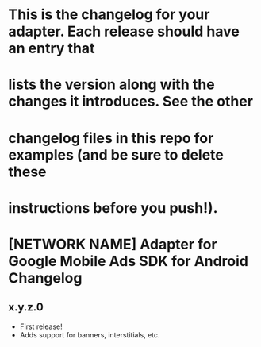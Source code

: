 # This is the changelog for your adapter. Each release should have an entry that
# lists the version along with the changes it introduces. See the other
# changelog files in this repo for examples (and be sure to delete these
# instructions before you push!).

# [NETWORK NAME] Adapter for Google Mobile Ads SDK for Android Changelog

## x.y.z.0

- First release!
- Adds support for banners, interstitials, etc.
